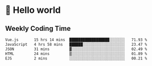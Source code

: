 # 🍻 Hello world

## Weekly Coding Time
<!--START_SECTION:waka-->

```txt
Vue.js       15 hrs 14 mins  ██████████████████░░░░░░░   71.93 %
JavaScript   4 hrs 58 mins   ██████░░░░░░░░░░░░░░░░░░░   23.47 %
JSON         31 mins         ▓░░░░░░░░░░░░░░░░░░░░░░░░   02.49 %
HTML         24 mins         ▒░░░░░░░░░░░░░░░░░░░░░░░░   01.89 %
EJS          2 mins          ░░░░░░░░░░░░░░░░░░░░░░░░░   00.21 %
```

<!--END_SECTION:waka-->
